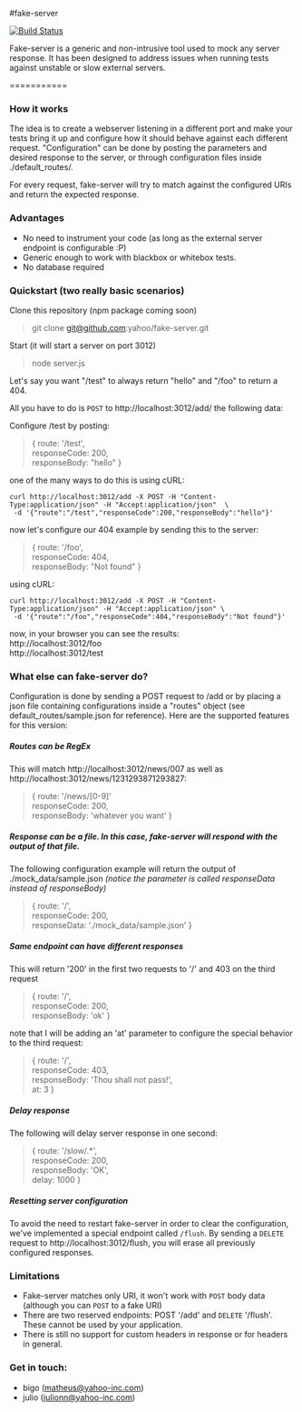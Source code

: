 #fake-server

[![Build Status](https://travis-ci.org/yahoo/fake-server.svg)](https://travis-ci.org/yahoo/fake-server)

Fake-server is a generic and non-intrusive tool used to mock any server response. It has been designed to address issues when running tests against unstable or slow external servers.

===========

### How it works

The idea is to create a webserver listening in a different port and make your tests bring it up and configure how it should behave against each different request. "Configuration" can be done by posting the parameters and desired response to the server, or through configuration files inside ./default_routes/.

For every request, fake-server will try to match against the configured URIs and return the expected response.

### Advantages

- No need to instrument your code (as long as the external server endpoint is configurable :P)
- Generic enough to work with blackbox or whitebox tests.
- No database required


### Quickstart (two really basic scenarios)

Clone this repository (npm package coming soon)
> git clone git@github.com:yahoo/fake-server.git

Start (it will start a server on port 3012)
> node server.js

Let's say you want "/test"  to always return "hello" and "/foo" to return a 404. 

All you have to do is `POST` to http://localhost:3012/add/ the following data:

Configure /test by posting:
> { route: '/test',  
> responseCode: 200,  
> responseBody: "hello" }  

one of the many ways to do this is using cURL:
```
curl http://localhost:3012/add -X POST -H "Content-Type:application/json" -H "Accept:application/json"  \ 
 -d '{"route":"/test","responseCode":200,"responseBody":"hello"}' 
```

now let's configure our 404 example by sending this to the server:
> { route: '/foo',  
> responseCode: 404,  
> responseBody: "Not found" }  

using cURL:
``` 
curl http://localhost:3012/add -X POST -H "Content-Type:application/json" -H "Accept:application/json" \  
 -d '{"route":"/foo","responseCode":404,"responseBody":"Not found"}' 
```

now, in your browser you can see the results:  
http://localhost:3012/foo  
http://localhost:3012/test  


### What else can fake-server do?

Configuration is done by sending a POST request to /add or by placing a json file containing configurations inside a "routes" object (see default_routes/sample.json for reference). Here are the supported features for this version:  

##### Routes can be RegEx

This will match http://localhost:3012/news/007 as well as http://localhost:3012/news/1231293871293827:  

> { route: '/news/[0-9]'  
> responseCode: 200,  
> responseBody: 'whatever you want' }  

##### Response can be a file. In this case, fake-server will respond with the output of that file.

The following configuration example will return the output of ./mock_data/sample.json *(notice the parameter is called responseData instead of responseBody)*

> { route: '/',  
> responseCode: 200,  
> responseData: './mock_data/sample.json' }  


##### Same endpoint can have different responses 

This will return '200' in the first two requests to '/' and 403 on the third request  

> { route: '/',  
> responseCode: 200,  
> responseBody: 'ok' }  

note that I will be adding an 'at' parameter to configure the special behavior to the third request:  

> { route: '/',  
> responseCode: 403,  
> responseBody: 'Thou shall not pass!',  
> at: 3 }  


##### Delay response

The following will delay server response in one second:  

> { route: '/slow/.*',  
> responseCode: 200,  
> responseBody: 'OK',  
> delay: 1000 }  

##### Resetting server configuration

To avoid the need to restart fake-server in order to clear the configuration, we've implemented a special endpoint called `/flush`. By sending a `DELETE` request to http://localhost:3012/flush, you will erase all previously configured responses.


### Limitations
- Fake-server matches only URI, it won't work with `POST` body data (although you can `POST` to a fake URI)
- There are two reserved endpoints: POST '/add' and  `DELETE` '/flush'. These cannot be used by your application.
- There is still no support for custom headers in response or for headers in general.  


### Get in touch:  

* bigo (matheus@yahoo-inc.com)  
* julio (julionn@yahoo-inc.com)  
